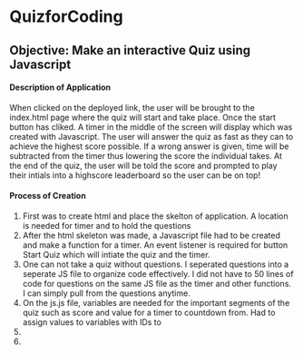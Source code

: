 # QuizforCoding

<h2>Objective: Make an interactive Quiz using Javascript</h2>


<h4>Description of Application</h4>
    <p> When clicked on the deployed link, the user will be brought to the index.html page where the quiz will start and take place.
    Once the start button has cliked. A timer in the middle of the screen will display which was created with Javascript. The user will answer
    the quiz as fast as they can to achieve the highest score possible. If a wrong answer is given, time will be subtracted from the timer thus
    lowering the score the individual takes. At the end of the quiz, the user will be told the score and prompted to play their intials into a 
    highscore leaderboard so the user can be on top!</p>


<h4> Process of Creation</h4>
    <ol>
        <li>First was to create html and place the skelton of application. A location is needed for timer and to hold the questions</li>
        <li>After the html skeleton was made, a Javascript file had to be created and make a function for a timer. An event listener is required for
        button Start Quiz which will intiate the quiz and the timer.</li>
        <li>One can not take a quiz without questions. I seperated questions into a seperate JS file to organize code effectively. I did not have to
        50 lines of code for questions on the same JS file as the timer and other functions. I can simply pull from the questions anytime.</li>
        <li>On the js.js file, variables are needed for the important segments of the quiz such as score and value for a timer to countdown from. Had to assign
        values to variables with IDs to </li>
        <li></li>
        <li></li>
    </ol>

